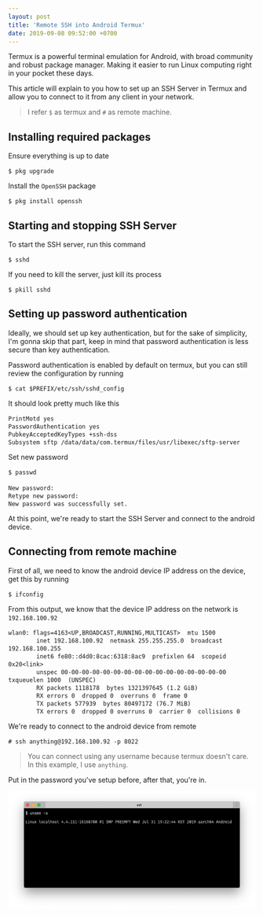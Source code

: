 ```yaml
---
layout: post
title: 'Remote SSH into Android Termux'
date: 2019-09-08 09:52:00 +0700
---
```


Termux is a powerful terminal emulation for Android, with broad community and robust package manager. Making it easier to run Linux computing right in your pocket these days.

This article will explain to you how to set up an SSH Server in Termux and allow you to connect to it from any client in your network.

> I refer `$` as termux and `#` as remote machine.

## Installing required packages

Ensure everything is up to date

```
$ pkg upgrade
```

Install the `OpenSSH` package

```
$ pkg install openssh
```

## Starting and stopping SSH Server

To start the SSH server, run this command

```
$ sshd
```

If you need to kill the server, just kill its process

```
$ pkill sshd
```

## Setting up password authentication

Ideally, we should set up key authentication, but for the sake of simplicity, I'm gonna skip that part, keep in mind that password authentication is less secure than key authentication.

Password authentication is enabled by default on termux, but you can still review the configuration by running

```
$ cat $PREFIX/etc/ssh/sshd_config
```

It should look pretty much like this

```
PrintMotd yes
PasswordAuthentication yes
PubkeyAcceptedKeyTypes +ssh-dss
Subsystem sftp /data/data/com.termux/files/usr/libexec/sftp-server
```

Set new password

```
$ passwd

New password:
Retype new password:
New password was successfully set.
```

At this point, we're ready to start the SSH Server and connect to the android device.

## Connecting from remote machine

First of all, we need to know the android device IP address on the device, get this by running

```
$ ifconfig
```

From this output, we know that the device IP address on the network is `192.168.100.92`

```
wlan0: flags=4163<UP,BROADCAST,RUNNING,MULTICAST>  mtu 1500
        inet 192.168.100.92  netmask 255.255.255.0  broadcast 192.168.100.255
        inet6 fe80::d4d0:8cac:6318:8ac9  prefixlen 64  scopeid 0x20<link>
        unspec 00-00-00-00-00-00-00-00-00-00-00-00-00-00-00-00  txqueuelen 1000  (UNSPEC)
        RX packets 1118178  bytes 1321397645 (1.2 GiB)
        RX errors 0  dropped 0  overruns 0  frame 0
        TX packets 577939  bytes 80497172 (76.7 MiB)
        TX errors 0  dropped 0 overruns 0  carrier 0  collisions 0
```

We're ready to connect to the android device from remote

```
# ssh anything@192.168.100.92 -p 8022
```

> You can connect using any username because termux doesn't care. In this example, I use `anything`.

Put in the password you've setup before, after that, you're in.

![SSH to Termux from remote machine](/images/termux-ssh-in.png)
